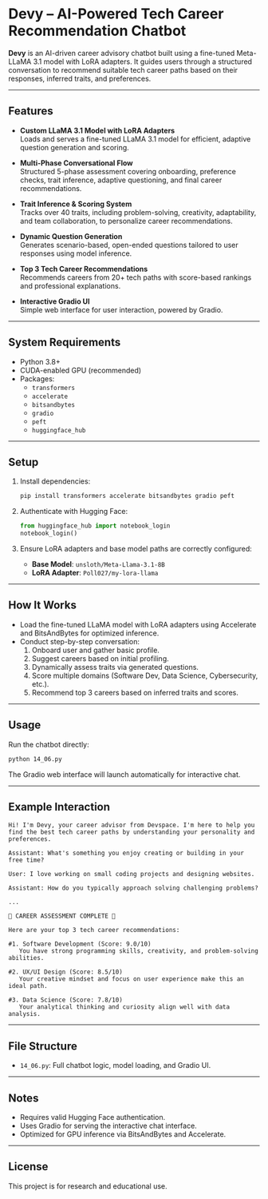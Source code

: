 # Devy – AI-Powered Tech Career Recommendation Chatbot

**Devy** is an AI-driven career advisory chatbot built using a fine-tuned Meta-LLaMA 3.1 model with LoRA adapters. It guides users through a structured conversation to recommend suitable tech career paths based on their responses, inferred traits, and preferences.

---

## Features

- **Custom LLaMA 3.1 Model with LoRA Adapters**  
  Loads and serves a fine-tuned LLaMA 3.1 model for efficient, adaptive question generation and scoring.

- **Multi-Phase Conversational Flow**  
  Structured 5-phase assessment covering onboarding, preference checks, trait inference, adaptive questioning, and final career recommendations.

- **Trait Inference & Scoring System**  
  Tracks over 40 traits, including problem-solving, creativity, adaptability, and team collaboration, to personalize career recommendations.

- **Dynamic Question Generation**  
  Generates scenario-based, open-ended questions tailored to user responses using model inference.

- **Top 3 Tech Career Recommendations**  
  Recommends careers from 20+ tech paths with score-based rankings and professional explanations.

- **Interactive Gradio UI**  
  Simple web interface for user interaction, powered by Gradio.

---

## System Requirements

- Python 3.8+
- CUDA-enabled GPU (recommended)
- Packages:
  - `transformers`
  - `accelerate`
  - `bitsandbytes`
  - `gradio`
  - `peft`
  - `huggingface_hub`

---

## Setup

1. Install dependencies:

   ```bash
   pip install transformers accelerate bitsandbytes gradio peft
   ```

2. Authenticate with Hugging Face:

   ```python
   from huggingface_hub import notebook_login
   notebook_login()
   ```

3. Ensure LoRA adapters and base model paths are correctly configured:
   - **Base Model**: `unsloth/Meta-Llama-3.1-8B`
   - **LoRA Adapter**: `Poll027/my-lora-llama`

---

## How It Works

- Load the fine-tuned LLaMA model with LoRA adapters using Accelerate and BitsAndBytes for optimized inference.
- Conduct step-by-step conversation:
  1. Onboard user and gather basic profile.
  2. Suggest careers based on initial profiling.
  3. Dynamically assess traits via generated questions.
  4. Score multiple domains (Software Dev, Data Science, Cybersecurity, etc.).
  5. Recommend top 3 careers based on inferred traits and scores.

---

## Usage

Run the chatbot directly:

```bash
python 14_06.py
```

The Gradio web interface will launch automatically for interactive chat.

---

## Example Interaction

```
Hi! I'm Devy, your career advisor from Devspace. I'm here to help you find the best tech career paths by understanding your personality and preferences.

Assistant: What's something you enjoy creating or building in your free time?

User: I love working on small coding projects and designing websites.

Assistant: How do you typically approach solving challenging problems?

...

🎉 CAREER ASSESSMENT COMPLETE 🎉

Here are your top 3 tech career recommendations:

#1. Software Development (Score: 9.0/10)
   You have strong programming skills, creativity, and problem-solving abilities.

#2. UX/UI Design (Score: 8.5/10)
   Your creative mindset and focus on user experience make this an ideal path.

#3. Data Science (Score: 7.8/10)
   Your analytical thinking and curiosity align well with data analysis.
```

---

## File Structure

- `14_06.py`: Full chatbot logic, model loading, and Gradio UI.

---

## Notes

- Requires valid Hugging Face authentication.
- Uses Gradio for serving the interactive chat interface.
- Optimized for GPU inference via BitsAndBytes and Accelerate.

---

## License

This project is for research and educational use.
